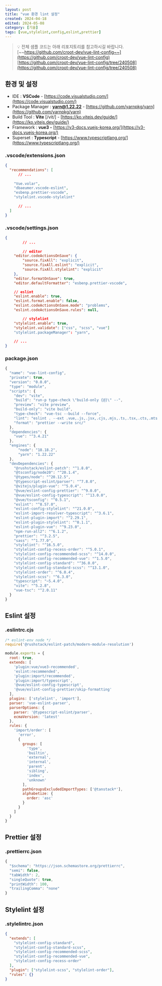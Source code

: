 ```yaml
---
layout: post
title: "vue 환경 lint 설정"
created: 2024-04-18
edited: 2024-05-08
category: [기술]
tags: [vue,stylelint,config,eslint,prettier]
---
```



> 💡 전체 샘플 코드는 아래 리포지토리를 참고하시길 바랍니다.  
> [~~https://github.com/croot-dev/vue-lint-config~~](https://github.com/croot-dev/vue-lint-config)  
> [https://github.com/croot-dev/vue-lint-config/tree/240508](https://github.com/croot-dev/vue-lint-config/tree/240508)


## 환경 및 설정

- IDE : **VSCode** - [https://code.visualstudio.com/](https://code.visualstudio.com/)
- Package Manager : **yarn@1.22.22** - [https://github.com/yarnpkg/yarn](https://github.com/yarnpkg/yarn)
- Build Tool : **Vite** [/vit/] - [https://ko.vitejs.dev/guide/](https://ko.vitejs.dev/guide/)
- Framework : **vue3 -** [https://v3-docs.vuejs-korea.org/](https://v3-docs.vuejs-korea.org/)
- Superset : **Typescript** - [https://www.typescriptlang.org/](https://www.typescriptlang.org/)

### .vscode/extensions.json


```json
{
  "recommendations": [
	  // ...
	  
    "Vue.volar",
    "dbaeumer.vscode-eslint",
    "esbenp.prettier-vscode",
    "stylelint.vscode-stylelint"
    
	  // ...
  ]
}

```


### .vscode/settings.json


```json
{
		// ...
		
		// editor
    "editor.codeActionsOnSave": {
        "source.fixAll": "explicit",
        "source.fixAll.eslint": "explicit",
        "source.fixAll.stylelint": "explicit"
    },
    "editor.formatOnSave": true,
    "editor.defaultFormatter": "esbenp.prettier-vscode",

    // eslint
    "eslint.enable": true,
    "eslint.format.enable": false,
    "eslint.codeActionsOnSave.mode": "problems",
    "eslint.codeActionsOnSave.rules": null,

		// stylelint
    "stylelint.enable": true,
    "stylelint.validate": ["css", "scss", "vue"]
    "stylelint.packageManager": "yarn",
    
    // ...
}
```


### package.json


```javascript
{
  "name": "vue-lint-config",
  "private": true,
  "version": "0.0.0",
  "type": "module",
  "scripts": {
    "dev": "vite",
    "build": "run-p type-check \"build-only {@}\" --",
    "preview": "vite preview",
    "build-only": "vite build",
    "type-check": "vue-tsc --build --force",
    "lint": "eslint . --ext .vue,.js,.jsx,.cjs,.mjs,.ts,.tsx,.cts,.mts --fix --ignore-path .gitignore",
    "format": "prettier --write src/"
  },
  "dependencies": {
    "vue": "^3.4.21"
  },
  "engines": {
	  "node": "18.18.2",
	  "yarn": "1.22.22"
  },
  "devDependencies": {
    "@rushstack/eslint-patch": "^1.8.0",
    "@tsconfig/node20": "^20.1.4",
    "@types/node": "^20.12.5",
    "@typescript-eslint/parser": "^7.8.0",
    "@vitejs/plugin-vue": "^5.0.4",
    "@vue/eslint-config-prettier": "^9.0.0",
    "@vue/eslint-config-typescript": "^13.0.0",
    "@vue/tsconfig": "^0.5.1",
    "eslint": "^8.57.0",
    "eslint-config-stylelint": "^21.0.0",
    "eslint-import-resolver-typescript": "^3.6.1",
    "eslint-plugin-import": "^2.29.1",
    "eslint-plugin-stylelint": "^0.1.1",
    "eslint-plugin-vue": "^9.23.0",
    "npm-run-all2": "^6.1.2",
    "prettier": "^3.2.5",
    "sass": "^1.77.0",
    "stylelint": "^16.5.0",
    "stylelint-config-recess-order": "^5.0.1",
    "stylelint-config-recommended-scss": "^14.0.0",
    "stylelint-config-recommended-vue": "^1.5.0",
    "stylelint-config-standard": "^36.0.0",
    "stylelint-config-standard-scss": "^13.1.0",
    "stylelint-order": "^6.0.4",
    "stylelint-scss": "^6.3.0",
    "typescript": "~5.4.0",
    "vite": "^5.2.8",
    "vue-tsc": "^2.0.11"
  }
}

```


## Eslint 설정


### .eslintrc.cjs


```javascript
/* eslint-env node */
require('@rushstack/eslint-patch/modern-module-resolution')

module.exports = {
  root: true,
  extends: [
    'plugin:vue/vue3-recommended',
    'eslint:recommended',
    'plugin:import/recommended',
    'plugin:import/typescript',
    '@vue/eslint-config-typescript',
    '@vue/eslint-config-prettier/skip-formatting'
  ],
  plugins: ['stylelint', 'import'],
  parser: 'vue-eslint-parser',
  parserOptions: {
    parser: '@typescript-eslint/parser',
    ecmaVersion: 'latest'
  },
  rules: {
    'import/order': [
      'error',
      {
        groups: [
          'type',
          'builtin',
          'external',
          'internal',
          'parent',
          'sibling',
          'index',
          'unknown'
        ],
        pathGroupsExcludedImportTypes: ['@tanstack*'],
        alphabetize: {
          order: 'asc'
        }
      }
    ]
  }
}
```


## Prettier 설정


### .prettierrc.json


```javascript
{
  "$schema": "https://json.schemastore.org/prettierrc",
  "semi": false,
  "tabWidth": 2,
  "singleQuote": true,
  "printWidth": 100,
  "trailingComma": "none"
}
```


## Stylelint 설정


### .stylelintrc.json


```json
{
  "extends": [
    "stylelint-config-standard",
    "stylelint-config-standard-scss",
    "stylelint-config-recommended-scss",
    "stylelint-config-recommended-vue",
    "stylelint-config-recess-order"
  ],
  "plugin": ["stylelint-scss", "stylelint-order"],
  "rules": {}
}
```

